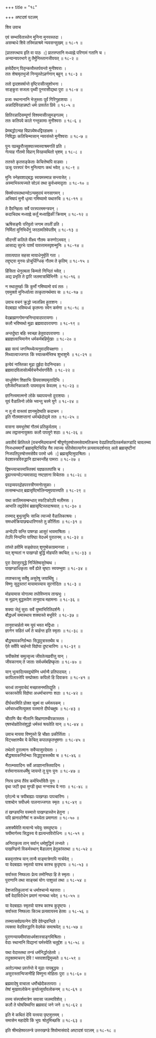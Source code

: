 +++
title = "१८"

+++
अष्टदशं पटलम्   
    
    
शिव उवाच   
    
    
एवं सम्भावितास्तेन मुनिना मुनयस्तदा ।  
असम्बाधे शिवे तस्मिन्नाश्रमे न्यवसन्सुखम् ॥ १८-१ ॥  
    
[प्रातरुत्थाय इति वा पाठः ।] प्रातरुप्तानि मध्याह्ने परिणामं गतानि च ।  
अन्यान्यपरभागे तु तैर्मुनिस्तानजीवयत् ॥ १८-२ ॥  
    
हव्येर्देवान् पितृन्कव्यैस्तर्पयन्तो मुनीश्वराः ।  
ततः शेषामृतभुजो निन्युस्तेऽहर्गणान् बहून् ॥ १८-३ ॥  
    
ततो द्वादशवर्षान्ते वृष्टिरासीत्सुशोभना ।  
साङ्कुरा सजला पृथ्वी पुनरासीद्यथा पुरा ॥ १८-४ ॥  
    
प्रजाः स्थानानानि भेजुस्ताः पूर्वं गिरिगुहाशयाः ।  
अन्नादिविरहान्नष्टो धर्मः प्रावर्तत प्रिये ॥ १८-५ ॥  
    
क्षितिरन्नादिसम्पूर्णा विश्वमासीत्सुमङ्गलम् ।  
ततः कतिपये काले गन्तुकामाः मुनीश्वराः ॥ १८-६ ॥  
    
प्रेमबद्धोऽन्वह विप्रान्न्येषधद्विरहाक्षमः ।  
निषिद्धाः कतिचिन्मासान् न्यवसंस्ते मुनीश्वराः ॥ १८-७ ॥  
    
पुनः पप्रच्छुरौत्सुक्यात्स्वस्वाश्रमगतिं प्रति ।  
नेत्याह गौतमो विप्रान् विरहव्यथितो भृशम् ॥ १८-८ ॥  
    
ततस्ते कृतसङ्केताः केचित्तेष्वपि वाडवाः ।  
ऊचुः परस्परं येन मुनित्यागः कथं भवेत् ॥ १८-९ ॥  
    
मुनिः स्नेहवशाद्बद्धः स्वयमस्मान्न सन्त्यजेत् ।  
अस्माभिस्त्यज्यते सोऽयं तथा कुर्वध्वमादृताः ॥ १८-१० ॥  
    
विमर्षन्तस्तथान्योऽन्यमुपायं मनसागमन् ।  
अभिषापं मुनौ धृत्वा गमिष्यामो यथारुचि ॥ १८-११ ॥  
    
ते दैवनिहताः सर्वे परस्परममन्त्रयन् ।  
कदाचिदथ मध्याह्ने कर्तुं मध्याह्निकीं क्रियाम् ॥ १८-१२ ॥  
    
ऋषिसङ्घैः परिवृतो जगाम तपतीं प्रति ।  
निर्मितां मुनिभिर्धेनुं जरठामतिवेपतीम् ॥ १८-१३ ॥  
    
सीदन्तीं कलिले वीक्ष्य गौतमः करुणोऽभवत् ।  
आसाद्य सुरभेः पार्श्वं यावत्तामस्पृशन्मुनिः ॥ १८-१४ ॥  
    
तावत्पपात सहसा मायाधेनुर्मृतिं गता ।  
तद्दृष्ट्वा मुनयः प्रोचुर्धिग्धिक् गौतम ते कृतिम् ॥ १८-१५ ॥  
    
हिंसिता धेनुरबला किमतो निन्दितं भवेत् ।  
अद्य प्रभृति ते द्वारि जलमात्रार्थिभिर्नरैः ॥ १८-१६ ॥  
    
न स्थातुमर्हाः किं कुर्मो गमिष्यामो वयं ततः ।  
एवमुक्तो मुनिर्ध्यात्वा तत्कृतानर्थमाप सः ॥ १८-१७ ॥  
    
उवाच वचनं क्रुद्धो ज्वलन्निव हुताशनः ।  
वेदबाह्या भविष्यध्वं कृतघ्नाः स्वेन कर्मणा ॥ १८-१८ ॥  
    
वेदब्राह्मणगोमन्त्रनिन्दावादपरायणाः ।  
कलौ भविष्यथो मूढाः ब्रह्मवादपरायणाः ॥ १८-१९ ॥  
    
अन्तर्दुष्टा बहिः स्वच्छा हेतुवादपरायणाः ।  
ब्रह्मज्ञत्वाभिमानेन धर्मकर्मबहिर्मुखाः ॥ १८-२० ॥  
    
ब्रह्म सत्यं जगन्मिथ्येत्यनुवादविचक्षणाः ।  
मिथ्यात्वाज्जगतः किं स्यात्कर्मभिश्च शुभाशुभैः ॥ १८-२१ ॥  
    
इत्येवं नास्तिका मूढा दुर्हृदा वेदनिन्दकाः ।  
ब्रह्मवादविलासोत्थैर्वचनैर्भावगर्वितैः ॥ १८-२२ ॥  
    
साधुवेषेण शिक्षाभिः प्रियवाक्यामृतादिभिः ।  
एतैर्जवनिकाकारैः पापमावृत्य केवलम् ॥ १८-२३ ॥  
    
ज्ञानित्त्वमात्मनो लोके ख्यापयन्तो दुराशयाः ।  
यूयं वैडालिनो लोके भवन्तु चरमे युगे ॥ १८-२४ ॥  
    
न तु वो वास्तवं ज्ञानमुदेष्यति कदाचन ।  
इति गौतमशप्तानां धर्मच्छेदोद्यमे ततः ॥ १८-२५ ॥  
    
वासना समभूत्तेषां गौतमं प्रतिकुर्वताम् ।  
अथ तद्वासनायुक्ताः कलौ पापयुगे शठाः ॥ १८-२६ ॥  
    
अवतीर्य क्षितितले [वचनमिदमाकर्ण्यं श्रीपूर्णपुरुषोत्तमसेवामतिक्रम्य वेदप्रतिपादितकर्मकाण्डादि चावलम्ब्य निजधाममार्गों ब्रह्मसृष्टिभिरिह नैव त्याज्यः पतिसेवात्यागेन प्रत्यवायदर्शनात् अतो ब्रह्मसृष्टीनां निजपतिपुरुषोत्तमसेवैव परमो धर्मः ।] ब्रह्मसृष्टिमुपाश्रिताः ।  
वेदशास्त्रविरुद्धानि ह्याचरन्तीह पामराः ॥ १८-२७ ॥  
    
द्विषन्त्याचारमास्तिक्यं यज्ञव्रततपांसि च ।  
द्रुह्यन्त्यन्योऽन्यमासाद्य नष्टज्ञाना विचेतसः ॥ १८-२८ ॥  
    
परद्रव्यपरद्रोहपरस्त्रीगमनोत्सुकाः ।  
तत्सम्बन्धात् ब्रह्मसृष्टिर्मालिन्यमुपयास्यति ॥ १८-२९ ॥  
    
यथा कालिमसम्बन्धात् स्फटिकोऽपि मलीमसः ।  
आभाति तद्वदेवेयं ब्रह्मसृष्टिस्तदाश्रयात् ॥ १८-३० ॥  
    
तस्माद् बुभुत्सुभिः साध्वि त्याज्यो वैडालिकाश्रयः ।  
समधर्मक्रियाछद्मधारिणस्ते तु कीर्त्तिताः ॥ १८-३१ ॥  
    
अन्येऽपि सन्ति पाषण्डा आसुरं भावमाश्रिताः ।  
तेऽपि निन्दन्ति पापिष्ठा वेदधर्म पुरातनम् ॥ १८-३२ ॥  
    
तांस्ते व्रवीमि सङ्क्षेपात् शृणुष्वेकाग्रमानसा ।  
यत् शृण्वतां न पाखण्डो बुद्धिं मोहयति क्वचित् ॥ १८-३३ ॥  
    
पुरा देवासुरयुद्धे निर्जितेष्वसुरेष्वथ ।  
पाखण्डाधिकृताः सर्वे ह्येते सृष्टाः स्वयम्भुवा ॥ १८-३४ ॥  
    
तपश्चरत्सु सर्वेषु असुरेषु जयार्थिषु ।  
विष्णुः सुदुस्तरां मायामास्याय सुरनोदितः ॥ १८-३ ॥  
    
मोहयामास योगात्मा तपोविघ्नाय तान्प्रभुः ।  
स मूढान् बुद्धरूपेण तानुवाच महामनाः ॥ १८-३६ ॥  
    
शक्या जेतुं सुराः सर्वे युष्माभिरितिदर्शनैः ।  
बौद्धधर्मं समास्थाय शक्यास्ते बभूविरे ॥ १८-३७ ॥  
    
तानुवाचार्हतो मम यूयं भवत मद्विधाः ।  
ज्ञानेन सहितं धर्मं ते चार्हन्त इति स्मृताः ॥ १८-३८ ॥  
    
बौद्धश्रावकनिर्ग्रन्थाः सिद्धपुत्रास्तथैव च ।  
ऐते सर्वेपि चार्हन्तो विज्ञेया दुष्टचारिणः ॥ १८-३९ ॥  
    
त्रयीक्लेशं समुत्सृज्य जीवतेत्यव्रवीत्तु यान् ।  
जीवकानाम् ते जाताः सर्वधर्मबहिष्कृताः ॥ १८-४० ॥  
    
यान् भूत्वादित्यवद्व्योम्नि धर्मान्वै प्रतिपादयत् ।  
कापिलास्तेपि सम्प्रोक्ताः कपिलो हि दिवाकरः ॥ १८-४१ ॥  
    
चरध्वं तानुवाचेदं मच्छासनमतिद्युति ।  
चरकास्तेपि विज्ञेया अधर्माचारणाः शठाः ॥ १८-४२ ॥  
    
दीर्घचरमिति प्रोक्त सूक्ष्मं वा धर्मरूपकम् ।  
धर्मचरध्वमित्युक्ता यस्मात्ते दीर्घचक्षुषः ॥ १८-४३ ॥  
    
चीराणि चैव नीलानि बिभ्राणाश्चीरकास्ततः ।  
एषश्चोक्षोतिसंशुद्धो धर्मस्तं श्रयतेति यान् ॥ १८-४४ ॥  
    
उवाच मायया विष्णुस्ते हि चौक्षाः प्रकीर्त्तिताः ।  
विट्भक्षाश्चैव ये केचित् कपालकृतभूषणाः ॥ १८-४५ ॥  
    
तथेतरे दुरात्मानः सर्वेप्यासुरदेवताः ।  
बौद्धश्रावकनिर्ग्रन्थाः सिद्धपुत्रास्तथैव च ॥ १८-४६ ॥  
    
नैरात्म्यवादिनः सर्वे अपज्ञानास्तिवादिनः ।  
वर्त्तमानास्त्वधर्मेषु जायन्ते तु पुनः पुनः ॥ १८-४७ ॥  
    
निरय प्राप्य तैरेव कर्मभिर्भावितैः पुनः ।  
वृथा जटी वृथा मुण्डी वृथा नग्नाश्च ये नराः ॥ १८-४८ ॥  
    
एतेऽन्ये च त्रयीबाह्याः पाखण्डाः पापचारिणः ।  
पाशब्देन त्रयीधर्मः पालनाज्जगतः स्मृतः ॥ १८-४९ ॥  
    
तं खण्डयन्ति यस्मात्ते पाखण्डास्तेन हेतुना ।  
यदि ह्मनादरेणैषां न कथ्येता प्रमाणता ॥ १८-५० ॥  
    
अशक्यैवेति मत्वान्ये भवेयुः समदृष्टयः ।  
त्रयीमार्गस्य सिद्धस्य ये ह्यत्यन्तविरोधिनः ॥ १८-५१ ॥  
    
अनिराकृत्य तान् सर्वान् धर्मशुद्धिर्न लभ्यते ।  
पाखण्डिनो विकर्मस्थान् बैडालान् हेतुकांस्तथा ॥ १८-५२ ॥  
    
बकवृत्तांश्च यान् तान्वै वाङ्मात्रेणापि नार्चयेत् ।  
या वेदबाह्याः स्मृतयो याश्च काश्च कुदृष्टयः ॥ १८-५३ ॥  
    
सर्वास्ता निष्फलाः प्रेत्य तमोनिष्ठा हि ते स्मृताः ।  
पुराणानि तथा साङ्ख्यं योगः पाशुपतं तथा ॥ १८-५४ ॥  
    
देशजातिकुलानां च धर्माश्चान्ये महत्तराः ।  
सर्वे वेदाविरोधेन प्रमाणं नान्यथा भवेत् ॥ १८-५५ ॥  
    
या वेदबाह्याः स्मृतयो याश्च काश्च कुदृष्टयः ।  
सर्वास्ता निष्फलाः किञ्च प्रत्यवायस्य हेतवः ॥ १८-५६ ॥  
    
तस्मात्सर्वप्रयत्नेन देवि देवेन्द्रवन्दिते ।  
त्यक्त्वा वेदविरुद्धानि वेदमेकं समाश्रयेत् ॥ १८-५७ ॥  
    
पुराणन्यायमीमांसाधर्मशास्त्राङ्गमिश्रिताः ।  
वेदाः स्थानानि विद्यानां घर्मस्येति चतुर्द्दश ॥ १८-५८ ॥  
    
यथा वेदास्तथा तन्त्रं धर्मनिर्द्धारहेतवे ।  
तदुक्तमाचरन् देवि ! भवपाशाद्विमुच्यते ॥ १८-५९ ॥  
    
अतोऽन्यथा प्रवर्त्तन्ते ये मूढाः पापबुद्धयः ।  
असुरास्तान्विजानीहि विष्णुना मोहिताः पुरा ॥ १८-६० ॥  
    
ब्रह्मवादेषु वाचाला धर्मोच्छेदैकतत्पराः ।  
तेषां मुखावलोकेन कुर्यात्सूर्यांवलोकनम् ॥ १८-६१ ॥  
    
तस्य संस्पर्शमात्रेण सवासा जलमाविशेत् ।  
कलौ ते घोषयिष्यन्ति ब्रह्मवादं जने जने ॥ १८-६२ ॥  
    
इति मे कथितं देवि यत्त्वया पृष्टमुत्तमम् ।  
समासेन महादेवि किं भूयः श्रोतुमिच्छसि ॥ १८-६३ ॥  
    
    
इति श्रीमाहेश्वरतन्त्रे उत्तरखण्डे शिवोमासंवादे अष्टादशं पटलम् ॥ १८-१८ ॥  
    
    
    
    